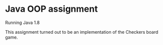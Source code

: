 # Java OOP assignment

Running Java 1.8

This assignment turned out to be an implementation of the Checkers board game.
